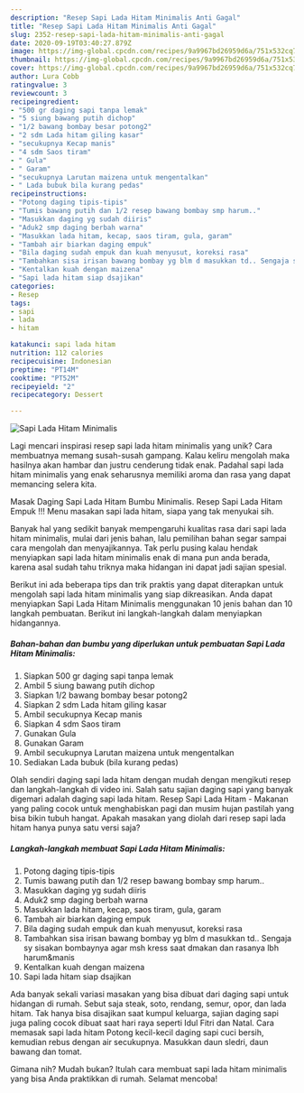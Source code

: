 ```yaml
---
description: "Resep Sapi Lada Hitam Minimalis Anti Gagal"
title: "Resep Sapi Lada Hitam Minimalis Anti Gagal"
slug: 2352-resep-sapi-lada-hitam-minimalis-anti-gagal
date: 2020-09-19T03:40:27.879Z
image: https://img-global.cpcdn.com/recipes/9a9967bd26959d6a/751x532cq70/sapi-lada-hitam-minimalis-foto-resep-utama.jpg
thumbnail: https://img-global.cpcdn.com/recipes/9a9967bd26959d6a/751x532cq70/sapi-lada-hitam-minimalis-foto-resep-utama.jpg
cover: https://img-global.cpcdn.com/recipes/9a9967bd26959d6a/751x532cq70/sapi-lada-hitam-minimalis-foto-resep-utama.jpg
author: Lura Cobb
ratingvalue: 3
reviewcount: 3
recipeingredient:
- "500 gr daging sapi tanpa lemak"
- "5 siung bawang putih dichop"
- "1/2 bawang bombay besar potong2"
- "2 sdm Lada hitam giling kasar"
- "secukupnya Kecap manis"
- "4 sdm Saos tiram"
- " Gula"
- " Garam"
- "secukupnya Larutan maizena untuk mengentalkan"
- " Lada bubuk bila kurang pedas"
recipeinstructions:
- "Potong daging tipis-tipis"
- "Tumis bawang putih dan 1/2 resep bawang bombay smp harum.."
- "Masukkan daging yg sudah diiris"
- "Aduk2 smp daging berbah warna"
- "Masukkan lada hitam, kecap, saos tiram, gula, garam"
- "Tambah air biarkan daging empuk"
- "Bila daging sudah empuk dan kuah menyusut, koreksi rasa"
- "Tambahkan sisa irisan bawang bombay yg blm d masukkan td.. Sengaja sy sisakan bombaynya agar msh kress saat dmakan dan rasanya lbh harum&amp;manis"
- "Kentalkan kuah dengan maizena"
- "Sapi lada hitam siap dsajikan"
categories:
- Resep
tags:
- sapi
- lada
- hitam

katakunci: sapi lada hitam 
nutrition: 112 calories
recipecuisine: Indonesian
preptime: "PT14M"
cooktime: "PT52M"
recipeyield: "2"
recipecategory: Dessert

---
```



![Sapi Lada Hitam Minimalis](https://img-global.cpcdn.com/recipes/9a9967bd26959d6a/751x532cq70/sapi-lada-hitam-minimalis-foto-resep-utama.jpg)

Lagi mencari inspirasi resep sapi lada hitam minimalis yang unik? Cara membuatnya memang susah-susah gampang. Kalau keliru mengolah maka hasilnya akan hambar dan justru cenderung tidak enak. Padahal sapi lada hitam minimalis yang enak seharusnya memiliki aroma dan rasa yang dapat memancing selera kita.

Masak Daging Sapi Lada Hitam Bumbu Minimalis. Resep Sapi Lada Hitam Empuk !!! Menu masakan sapi lada hitam, siapa yang tak menyukai sih.

Banyak hal yang sedikit banyak mempengaruhi kualitas rasa dari sapi lada hitam minimalis, mulai dari jenis bahan, lalu pemilihan bahan segar sampai cara mengolah dan menyajikannya. Tak perlu pusing kalau hendak menyiapkan sapi lada hitam minimalis enak di mana pun anda berada, karena asal sudah tahu triknya maka hidangan ini dapat jadi sajian spesial.


Berikut ini ada beberapa tips dan trik praktis yang dapat diterapkan untuk mengolah sapi lada hitam minimalis yang siap dikreasikan. Anda dapat menyiapkan Sapi Lada Hitam Minimalis menggunakan 10 jenis bahan dan 10 langkah pembuatan. Berikut ini langkah-langkah dalam menyiapkan hidangannya.

<!--inarticleads1-->

##### Bahan-bahan dan bumbu yang diperlukan untuk pembuatan Sapi Lada Hitam Minimalis:

1. Siapkan 500 gr daging sapi tanpa lemak
1. Ambil 5 siung bawang putih dichop
1. Siapkan 1/2 bawang bombay besar potong2
1. Siapkan 2 sdm Lada hitam giling kasar
1. Ambil secukupnya Kecap manis
1. Siapkan 4 sdm Saos tiram
1. Gunakan  Gula
1. Gunakan  Garam
1. Ambil secukupnya Larutan maizena untuk mengentalkan
1. Sediakan  Lada bubuk (bila kurang pedas)


Olah sendiri daging sapi lada hitam dengan mudah dengan mengikuti resep dan langkah-langkah di video ini. Salah satu sajian daging sapi yang banyak digemari adalah daging sapi lada hitam. Resep Sapi Lada Hitam - Makanan yang paling cocok untuk menghabiskan pagi dan musim hujan pastilah yang bisa bikin tubuh hangat. Apakah masakan yang diolah dari resep sapi lada hitam hanya punya satu versi saja? 

<!--inarticleads2-->

##### Langkah-langkah membuat Sapi Lada Hitam Minimalis:

1. Potong daging tipis-tipis
1. Tumis bawang putih dan 1/2 resep bawang bombay smp harum..
1. Masukkan daging yg sudah diiris
1. Aduk2 smp daging berbah warna
1. Masukkan lada hitam, kecap, saos tiram, gula, garam
1. Tambah air biarkan daging empuk
1. Bila daging sudah empuk dan kuah menyusut, koreksi rasa
1. Tambahkan sisa irisan bawang bombay yg blm d masukkan td.. Sengaja sy sisakan bombaynya agar msh kress saat dmakan dan rasanya lbh harum&amp;manis
1. Kentalkan kuah dengan maizena
1. Sapi lada hitam siap dsajikan


Ada banyak sekali variasi masakan yang bisa dibuat dari daging sapi untuk hidangan di rumah. Sebut saja steak, soto, rendang, semur, opor, dan lada hitam. Tak hanya bisa disajikan saat kumpul keluarga, sajian daging sapi juga paling cocok dibuat saat hari raya seperti Idul Fitri dan Natal. Cara memasak sapi lada hitam Potong kecil-kecil daging sapi cuci bersih, kemudian rebus dengan air secukupnya. Masukkan daun sledri, daun bawang dan tomat. 

Gimana nih? Mudah bukan? Itulah cara membuat sapi lada hitam minimalis yang bisa Anda praktikkan di rumah. Selamat mencoba!
